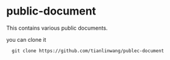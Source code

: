 # public-document

This contains various public documents.

you can clone it

      git clone https://github.com/tianlinwang/publec-document
